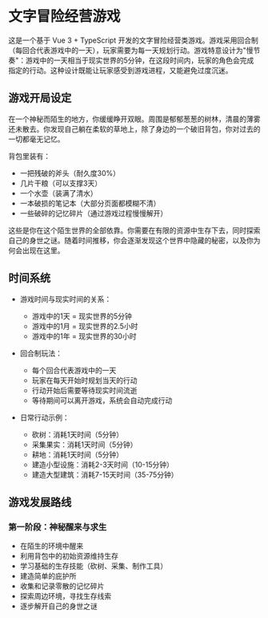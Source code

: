 # 文字冒险经营游戏

这是一个基于 Vue 3 + TypeScript 开发的文字冒险经营类游戏。游戏采用回合制（每回合代表游戏中的一天），玩家需要为每一天规划行动。游戏特意设计为"慢节奏"：游戏中的一天相当于现实世界的5分钟，在这段时间内，玩家的角色会完成指定的行动。这种设计既能让玩家感受到游戏进程，又能避免过度沉迷。

## 游戏开局设定

在一个神秘而陌生的地方，你缓缓睁开双眼。周围是郁郁葱葱的树林，清晨的薄雾还未散去。你发现自己躺在柔软的草地上，除了身边的一个破旧背包，你对过去的一切都毫无记忆。

背包里装有：
- 一把残破的斧头（耐久度30%）
- 几片干粮（可以支撑3天）
- 一个水壶（装满了清水）
- 一本破损的笔记本（大部分页面都模糊不清）
- 一些破碎的记忆碎片（通过游戏过程慢慢解开）

这些是你在这个陌生世界的全部依靠。你需要在有限的资源中生存下去，同时探索自己的身世之谜。随着时间推移，你会逐渐发现这个世界中隐藏的秘密，以及你为何会出现在这里。

## 时间系统

- 游戏时间与现实时间的关系：
  - 游戏中的1天 = 现实世界的5分钟
  - 游戏中的1月 = 现实世界的2.5小时
  - 游戏中的1年 = 现实世界的30小时

- 回合制玩法：
  - 每个回合代表游戏中的一天
  - 玩家在每天开始时规划当天的行动
  - 行动开始后需要等待现实时间流逝
  - 等待期间可以离开游戏，系统会自动完成行动

- 日常行动示例：
  - 砍树：消耗1天时间（5分钟）
  - 采集果实：消耗1天时间（5分钟）
  - 耕地：消耗1天时间（5分钟）
  - 建造小型设施：消耗2-3天时间（10-15分钟）
  - 建造大型建筑：消耗7-15天时间（35-75分钟）

## 游戏发展路线

### 第一阶段：神秘醒来与求生
- 在陌生的环境中醒来
- 利用背包中的初始资源维持生存
- 学习基础的生存技能（砍树、采集、制作工具）
- 建造简单的庇护所
- 收集和记录零散的记忆碎片
- 探索周边环境，寻找生存线索
- 逐步解开自己的身世之谜
